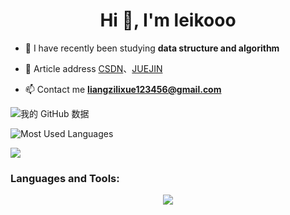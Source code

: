 
<h1 align="center">Hi 👋, I'm leikooo</h1>

- 🌱 I have recently been studying **data structure and algorithm**
  
- 📝 Article address [CSDN](https://blog.csdn.net/baihuaeryue)、[JUEJIN](https://juejin.cn/user/2441356474071421)

- 📫 Contact me **liangzilixue123456@gmail.com**

 ![我的 GitHub 数据](https://github-readme-stats.vercel.app/api?username=lieeew&show_icons=true&theme=radical)

 ![Most Used Languages](https://github-readme-stats.vercel.app/api/top-langs/?username=lieeew&&theme=radical&layout=compact)

 ![](https://wakatime.com/badge/user/a228c760-7940-48c2-a004-cb86b5a38fbf.svg)

<h3 align="left">Languages and Tools:</h3>
<p align="center">
  <a href="https://skillicons.dev">
    <img src="https://skillicons.dev/icons?i=java,idea,github,md,mysql,html,vue,js,vscode,powershell,postman,linux,docker,nginx" />
  </a>
</p>


